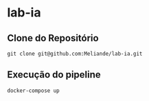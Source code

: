 # lab-ia
## Clone do Repositório

`git clone git@github.com:Meliande/lab-ia.git`

## Execução do pipeline

`docker-compose up`
